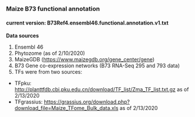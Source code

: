 ### Maize B73 functional annotation

#### current version: B73Ref4.ensembl46.functional.annotation.v1.txt
**Data sources**
1. Ensembl 46 
2. Phytozome (as of 2/10/2020)
3. MaizeGDB (https://www.maizegdb.org/gene_center/gene)
4. B73 Gene co-expression networks (B73 RNA-Seq 295 and 793 data) 
5. TFs were from two sources:
* TFpku: http://planttfdb.cbi.pku.edu.cn/download/TF_list/Zma_TF_list.txt.gz as of 2/13/2020
* TFgrassius: https://grassius.org/download.php?download_file=Maize_TFome_Bulk_data.xls as of 2/13/2020




